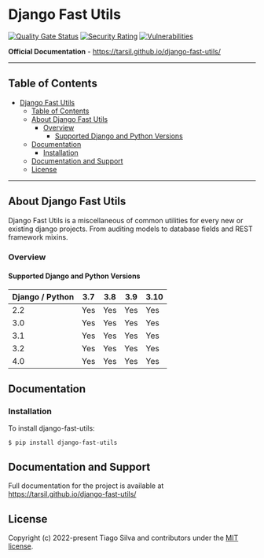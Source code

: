 # Django Fast Utils

[![Quality Gate Status](https://sonarcloud.io/api/project_badges/measure?project=tarsil_django-fast-utils&metric=alert_status)](https://sonarcloud.io/summary/new_code?id=tarsil_django-fast-utils)
[![Security Rating](https://sonarcloud.io/api/project_badges/measure?project=tarsil_django-fast-utils&metric=security_rating)](https://sonarcloud.io/summary/new_code?id=tarsil_django-fast-utils)
[![Vulnerabilities](https://sonarcloud.io/api/project_badges/measure?project=tarsil_django-fast-utils&metric=vulnerabilities)](https://sonarcloud.io/summary/new_code?id=tarsil_django-fast-utils)

**Official Documentation** - https://tarsil.github.io/django-fast-utils/

---

## Table of Contents

- [Django Fast Utils](#django-fast-utils)
  - [Table of Contents](#table-of-contents)
  - [About Django Fast Utils](#about-django-fast-utils)
    - [Overview](#overview)
      - [Supported Django and Python Versions](#supported-django-and-python-versions)
  - [Documentation](#documentation)
    - [Installation](#installation)
  - [Documentation and Support](#documentation-and-support)
  - [License](#license)

---

## About Django Fast Utils

Django Fast Utils is a miscellaneous of common utilities for every new or existing
django projects. From auditing models to database fields and REST framework mixins.

### Overview

#### Supported Django and Python Versions

| Django / Python | 3.7 | 3.8 | 3.9 | 3.10 |
| --------------- | --- | --- | --- | ---- |
| 2.2             | Yes | Yes | Yes | Yes  |
| 3.0             | Yes | Yes | Yes | Yes  |
| 3.1             | Yes | Yes | Yes | Yes  |
| 3.2             | Yes | Yes | Yes | Yes  |
| 4.0             | Yes | Yes | Yes | Yes  |

## Documentation

### Installation

To install django-fast-utils:

```shell
$ pip install django-fast-utils
```

## Documentation and Support

Full documentation for the project is available at https://tarsil.github.io/django-fast-utils/

## License

Copyright (c) 2022-present Tiago Silva and contributors under the [MIT license](https://opensource.org/licenses/MIT).

